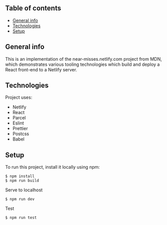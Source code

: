 ## Table of contents
* [General info](#general-info)
* [Technologies](#technologies)
* [Setup](#setup)

## General info
This is an implementation of the near-misses.netlify.com project from MDN, which demonstrates various tooling technologies which build and deploy a React front-end to a Netlify server.
	
## Technologies
Project uses:
* Netlify
* React
* Parcel
* Eslint
* Prettier
* Postcss
* Babel
	
## Setup
To run this project, install it locally using npm:

```
$ npm install
$ npm run build
```

Serve to localhost
```
$ npm run dev
```

Test
```
$ npm run test
```